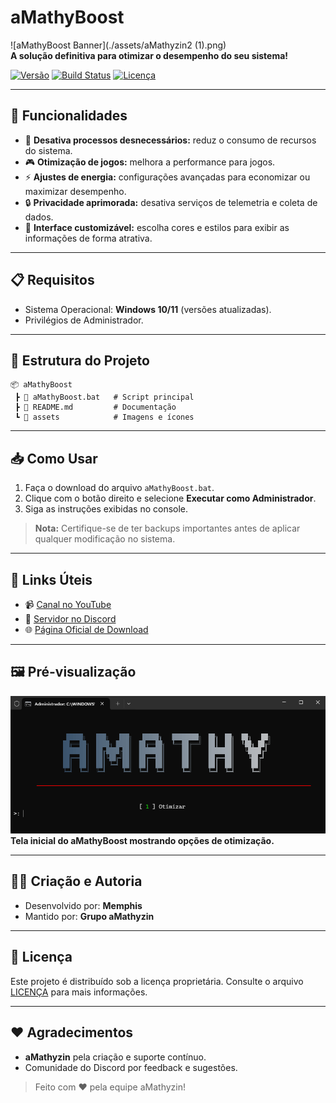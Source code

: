 # aMathyBoost

![aMathyBoost Banner](./assets/aMathyzin2 (1).png)  
**A solução definitiva para otimizar o desempenho do seu sistema!**

[![Versão](https://img.shields.io/badge/Vers%C3%A3o-1.0.0-blue)](https://github.com/aMathyzin/aMathyBoost) [![Build Status](https://img.shields.io/badge/Status-Estável-brightgreen)](https://github.com/aMathyzin/aMathyBoost) [![Licença](https://img.shields.io/badge/Licen%C3%A7a-Propriet%C3%A1ria-red)](LICENSE)

---

## 🚀 Funcionalidades

- 🔧 **Desativa processos desnecessários:** reduz o consumo de recursos do sistema.
- 🎮 **Otimização de jogos:** melhora a performance para jogos.
- ⚡ **Ajustes de energia:** configurações avançadas para economizar ou maximizar desempenho.
- 🔒 **Privacidade aprimorada:** desativa serviços de telemetria e coleta de dados.
- 🎨 **Interface customizável:** escolha cores e estilos para exibir as informações de forma atrativa.

---

## 📋 Requisitos

- Sistema Operacional: **Windows 10/11** (versões atualizadas).
- Privilégios de Administrador.

---

## 📂 Estrutura do Projeto

```plaintext
📦 aMathyBoost
 ┣ 📜 aMathyBoost.bat   # Script principal
 ┣ 📜 README.md         # Documentação
 ┗ 📂 assets            # Imagens e ícones
```

---

## 📥 Como Usar

1. Faça o download do arquivo `aMathyBoost.bat`.
2. Clique com o botão direito e selecione **Executar como Administrador**.
3. Siga as instruções exibidas no console.

> **Nota:** Certifique-se de ter backups importantes antes de aplicar qualquer modificação no sistema.

---

## 🔗 Links Úteis

- 📹 [Canal no YouTube](https://youtube.com/@aMathyzin)
- 💬 [Servidor no Discord](https://amathyzin.com/discord)
- 🌐 [Página Oficial de Download](https://amathyzin.com/downloads/amathyboost)

---

## 🖼️ Pré-visualização

![aMathyBoost Preview](./assets/screenshotamathy.png)  
**Tela inicial do aMathyBoost mostrando opções de otimização.**

---

## 🧑‍💻 Criação e Autoria

- Desenvolvido por: **Memphis**
- Mantido por: **Grupo aMathyzin**

---

## 📜 Licença

Este projeto é distribuído sob a licença proprietária. Consulte o arquivo [LICENÇA](LICENSE) para mais informações.

---

## ❤️ Agradecimentos

- **aMathyzin** pela criação e suporte contínuo.
- Comunidade do Discord por feedback e sugestões.

> Feito com ❤️ pela equipe aMathyzin!

